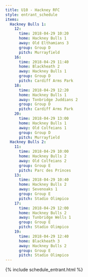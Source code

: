 ```yaml
---
title: U10 - Hackney RFC
style: entrant_schedule
items:
  Hackney Bulls 1:
    12:
      time: 2018-04-29 10:20
      home: Hackney Bulls 1
      away: Old Elthamians 3
      group: Group D
      pitch: Murrayfield
    16:
      time: 2018-04-29 11:40
      home: Blackheath 2
      away: Hackney Bulls 1
      group: Group D
      pitch: Cardiff Arms Park
    18:
      time: 2018-04-29 12:20
      home: Hackney Bulls 1
      away: Tonbridge Juddians 2
      group: Group D
      pitch: Cardiff Arms Park
    20:
      time: 2018-04-29 13:00
      home: Hackney Bulls 1
      away: Old Colfeians 1
      group: Group D
      pitch: Murrayfield
  Hackney Bulls 2:
    11:
      time: 2018-04-29 10:00
      home: Hackney Bulls 2
      away: Old Colfeians 2
      group: Group E
      pitch: Parc des Princes
    13:
      time: 2018-04-29 10:40
      home: Hackney Bulls 2
      away: Sevenoaks 1
      group: Group E
      pitch: Stadio Olimpico
    17:
      time: 2018-04-29 12:00
      home: Hackney Bulls 2
      away: Tunbridge Wells 1
      group: Group E
      pitch: Stadio Olimpico
    19:
      time: 2018-04-29 12:40
      home: Blackheath 3
      away: Hackney Bulls 2
      group: Group E
      pitch: Stadio Olimpico
---
```


{% include schedule_entrant.html %}

